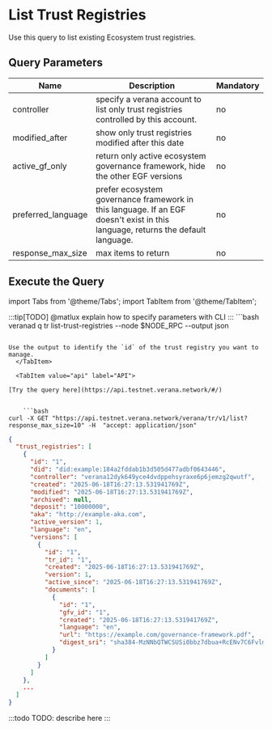 # List Trust Registries

Use this query to list existing Ecosystem trust registries.

## Query Parameters

|Name               |Description                            |Mandatory|
|-------------------|---------------------------------------|--------|
| controller        | specify a verana account to list only trust registries controlled by this account. | no |
| modified_after    | show only trust registries modified after this date | no |
| active_gf_only    | return only active ecosystem governance framework, hide the other EGF versions  | no |
| preferred_language    | prefer ecosystem governance framework in this language. If an EGF doesn't exist in this language, returns the default language.  | no |
| response_max_size    | max items to return  | no |

## Execute the Query

import Tabs from '@theme/Tabs';
import TabItem from '@theme/TabItem';

<Tabs>
  <TabItem value="cli" label="CLI" default>

:::tip[TODO]
@matlux explain how to specify parameters with CLI
:::
    ```bash
veranad q tr list-trust-registries --node $NODE_RPC  --output json
```

Use the output to identify the `id` of the trust registry you want to manage.
  </TabItem>
  
  <TabItem value="api" label="API">

[Try the query here](https://api.testnet.verana.network/#/)


    ```bash
curl -X GET "https://api.testnet.verana.network/verana/tr/v1/list?response_max_size=10" -H  "accept: application/json"
```

```json
{
  "trust_registries": [
    {
      "id": "1",
      "did": "did:example:184a2fddab1b3d505d477adbf0643446",
      "controller": "verana12dyk649yce4dvdppehsyraxe6p6jemzg2qwutf",
      "created": "2025-06-18T16:27:13.531941769Z",
      "modified": "2025-06-18T16:27:13.531941769Z",
      "archived": null,
      "deposit": "10000000",
      "aka": "http://example-aka.com",
      "active_version": 1,
      "language": "en",
      "versions": [
        {
          "id": "1",
          "tr_id": "1",
          "created": "2025-06-18T16:27:13.531941769Z",
          "version": 1,
          "active_since": "2025-06-18T16:27:13.531941769Z",
          "documents": [
            {
              "id": "1",
              "gfv_id": "1",
              "created": "2025-06-18T16:27:13.531941769Z",
              "language": "en",
              "url": "https://example.com/governance-framework.pdf",
              "digest_sri": "sha384-MzNNbQTWCSUSi0bbz7dbua+RcENv7C6FvlmYJ1Y+I727HsPOHdzwELMYO9Mz68M26"
            }
          ]
        }
      ]
    },
    ...
  ]
}
```

  </TabItem>
  <TabItem value="indexer" label="Indexer">
  </TabItem>
  <TabItem value="frontend" label="Frontend">
    :::todo
    TODO: describe here
    :::
  </TabItem>
</Tabs>
